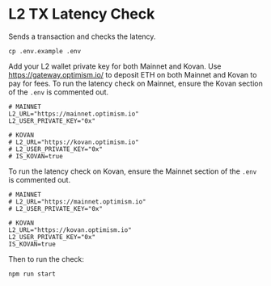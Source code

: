 # L2 TX Latency Check 

Sends a transaction and checks the latency. 

```
cp .env.example .env
```
Add your L2 wallet private key for both Mainnet and Kovan.
Use https://gateway.optimism.io/ to deposit ETH on both Mainnet and Kovan to pay for fees.
To run the latency check on Mainnet, ensure the Kovan section of the `.env` is commented out.

```
# MAINNET
L2_URL="https://mainnet.optimism.io"
L2_USER_PRIVATE_KEY="0x"

# KOVAN
# L2_URL="https://kovan.optimism.io"
# L2_USER_PRIVATE_KEY="0x"
# IS_KOVAN=true
```

To run the latency check on Kovan, ensure the Mainnet section of the `.env` is commented out.

```
# MAINNET
# L2_URL="https://mainnet.optimism.io"
# L2_USER_PRIVATE_KEY="0x"

# KOVAN
L2_URL="https://kovan.optimism.io"
L2_USER_PRIVATE_KEY="0x"
IS_KOVAN=true
```

Then to run the check:
```
npm run start
```